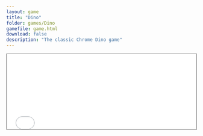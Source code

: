 ```yaml
---
layout: game
title: "Dino"
folder: games/Dino
gamefile: game.html
download: false
description: "The classic Chrome Dino game"
---
```


<style>
body {
    color: #535353;
}

.header a:visited,
.header a:active,
.header a {
    color: #535353;
}

footer {
    background-color: #535353;
}
</style>

<iframe src="game.html" height="200px" width="100%" frameBorder="0" scrolling="no" onload="this.style.display='block';" style="border: 1px solid #535353;"></iframe>
